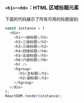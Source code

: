 ### `<h1>`–`<h6>`：HTML 区域标题元素

下面的代码展示了所有可用的标题级别:

<!--start-code-->

```js
const instance = (
  <div>
    <h1>一级标题</h1>
    <h2>二级标题</h2>
    <h3>三级标题</h3>
    <h4>四级标题</h4>
    <h5>五级标题</h5>
    <h6>六级标题</h6>
    <hr />
    <hgroup>
      <h1>主标题</h1>
      <h2>副标题</h2>
    </hgroup>
  </div>
);
ReactDOM.render(instance);
```

<!--end-code-->
